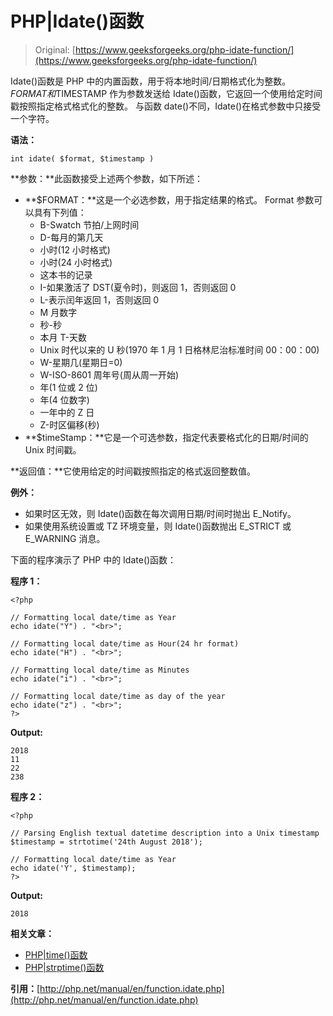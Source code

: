 # PHP|Idate()函数

> Original: [https://www.geeksforgeeks.org/php-idate-function/](https://www.geeksforgeeks.org/php-idate-function/)

Idate()函数是 PHP 中的内置函数，用于将本地时间/日期格式化为整数。 $FORMAT 和$TIMESTAMP 作为参数发送给 Idate()函数，它返回一个使用给定时间戳按照指定格式格式化的整数。 与函数 date()不同，Idate()在格式参数中只接受一个字符。

**语法：**

```
int idate( $format, $timestamp )
```

**参数：**此函数接受上述两个参数，如下所述：

*   **$FORMAT：**这是一个必选参数，用于指定结果的格式。 Format 参数可以具有下列值：
    *   B-Swatch 节拍/上网时间
    *   D-每月的第几天
    *   小时(12 小时格式)
    *   小时(24 小时格式)
    *   这本书的记录
    *   I-如果激活了 DST(夏令时)，则返回 1，否则返回 0
    *   L-表示闰年返回 1，否则返回 0
    *   M 月数字
    *   秒-秒
    *   本月 T-天数
    *   Unix 时代以来的 U 秒(1970 年 1 月 1 日格林尼治标准时间 00：00：00)
    *   W-星期几(星期日=0)
    *   W-ISO-8601 周年号(周从周一开始)
    *   年(1 位或 2 位)
    *   年(4 位数字)
    *   一年中的 Z 日
    *   Z-时区偏移(秒)
*   **$timeStamp：**它是一个可选参数，指定代表要格式化的日期/时间的 Unix 时间戳。

**返回值：**它使用给定的时间戳按照指定的格式返回整数值。

**例外：**

*   如果时区无效，则 Idate()函数在每次调用日期/时间时抛出 E_Notify。
*   如果使用系统设置或 TZ 环境变量，则 Idate()函数抛出 E_STRICT 或 E_WARNING 消息。

下面的程序演示了 PHP 中的 Idate()函数：

**程序 1：**

```
<?php

// Formatting local date/time as Year
echo idate("Y") . "<br>";

// Formatting local date/time as Hour(24 hr format)
echo idate("H") . "<br>";

// Formatting local date/time as Minutes
echo idate("i") . "<br>";

// Formatting local date/time as day of the year 
echo idate("z") . "<br>";
?>
```

**Output:**

```
2018
11
22
238

```

**程序 2：**

```
<?php

// Parsing English textual datetime description into a Unix timestamp
$timestamp = strtotime('24th August 2018'); 

// Formatting local date/time as Year
echo idate('Y', $timestamp);
?>
```

**Output:**

```
2018

```

**相关文章：**

*   [PHP|time()函数](https://www.geeksforgeeks.org/php-time-function/)
*   [PHP|strptime()函数](https://www.geeksforgeeks.org/php-strptime-function/)

**引用：**[http://php.net/manual/en/function.idate.php](http://php.net/manual/en/function.idate.php)